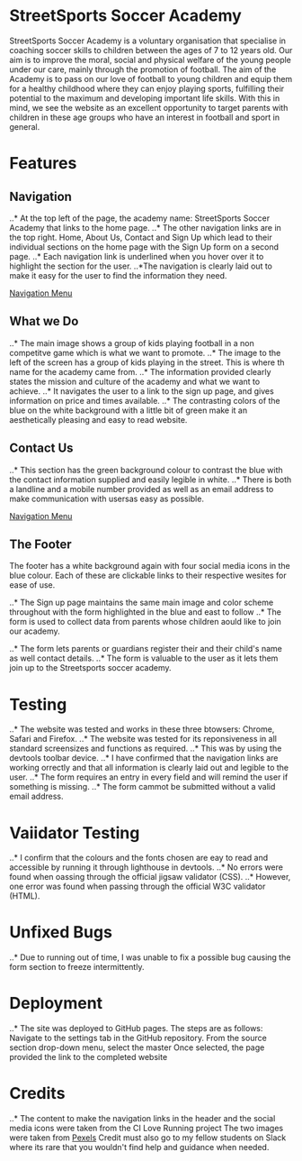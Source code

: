 # StreetSports Soccer Academy

StreetSports Soccer Academy is a voluntary organisation that specialise in coaching soccer skills to children between the ages of 7 to 12 years old.
Our aim is to improve the moral, social and physical welfare of the young people under our care, mainly through the promotion of football. The aim of the Academy is to pass on our love of football to young children and equip them for a healthy childhood where they can enjoy playing sports, fulfilling their potential to the maximum and developing important life skills. With this in mind, we see the website as an excellent opportunity to target parents with children in these age groups who have an interest in football and sport in general.


# Features

## Navigation

..* At the top left of the page, the academy name: StreetSports Soccer Academy that links to the home page.
..* The other navigation links are in the top right. Home, About Us, Contact and Sign Up which lead to their individual sections on the home page with the Sign Up form on a second page.
..* Each navigation link is underlined when you hover over it to highlight the section for the user.
..*The navigation is clearly laid out to make it easy for the user to find the information they need.

[Navigation Menu](..images/nav_image.png)

## What we Do

..* The main image shows a group of kids playing football in a non competitve game which is what we want to promote.
..* The image to the left of the screen has a group of kids playing in the street. This is where th name for the academy came from.
..* The information provided clearly states the mission and culture of the academy and what we want to achieve.
..* It navigates the user to a link to the sign up page, and gives information on price and times available.
..* The contrasting colors of the blue on the white background with a little bit of green make it an aesthetically pleasing and easy to read website.





## Contact Us

..* This section has the green background colour to contrast the blue with the contact information supplied and easily legible in white.
..* There is both a landline and a mobile number provided as well as an email address to make communication with usersas easy as possible.

[Navigation Menu](..images/nav_image.png)

## The Footer

The footer has a white background again with four social media icons in the blue colour. Each of these are clickable links to their respective wesites for ease of use.

..* The Sign up page maintains the same main image and color scheme throughout with the form highlighted in the blue and east to follow
..* The form is used to collect data from parents whose children aould like to join our academy.

..* The form lets parents or guardians register their and their child's name as well contact details.
..* The form is valuable to the user as it lets them join up to the Streetsports soccer academy.


# Testing

..* The website was tested and works in these three btowsers: Chrome, Safari and Firefox.
..* The website was tested for its reponsiveness in all standard screensizes and functions as required.
..* This was by using the devtools toolbar device.
..* I have confirmed that the navigation links are working orrectly and that all information is clearly laid out and legible to the user.
..* The form requires an entry in every field and will remind the user if something is missing.
..* The form cammot be submitted without a valid email address.

# Vaiidator Testing

..* I confirm that the colours and the fonts chosen are eay to read and accessible by running it through lighthouse in devtools.
..* No errors were found when oassing through the official jigsaw validator (CSS).
..* However, one error was found when passing through the official W3C validator (HTML).

# Unfixed Bugs

..* Due to running out of time, I was unable to fix a possible bug causing the form section to freeze intermittently.

# Deployment

..* The site was deployed to GitHub pages. The steps are as follows:
Navigate to the settings tab in the GitHub repository.
From the source section drop-down menu, select the master 
Once selected, the page provided the link to the completed website

# Credits

..* The content to make the navigation links in the header and the social media icons were taken from the CI Love Running project
The two images were taken from [Pexels](https://https://www.pexels.com/)
Credit must also go to my fellow students on Slack where its rare that you wouldn't find help and guidance when needed.



























